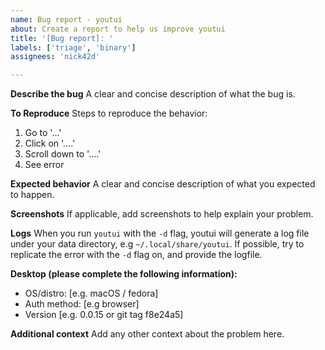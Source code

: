 ```yaml
---
name: Bug report - youtui
about: Create a report to help us improve youtui
title: '[Bug report]: '
labels: ['triage', 'binary']
assignees: 'nick42d'

---
```


**Describe the bug**
A clear and concise description of what the bug is.

**To Reproduce**
Steps to reproduce the behavior:
1. Go to '...'
2. Click on '....'
3. Scroll down to '....'
4. See error

**Expected behavior**
A clear and concise description of what you expected to happen.

**Screenshots**
If applicable, add screenshots to help explain your problem.

**Logs**
When you run `youtui` with the `-d` flag, youtui will generate a log file under your data directory,
e.g `~/.local/share/youtui`. If possible, try to replicate the error with the `-d` flag on, and provide the logfile.

**Desktop (please complete the following information):**
 - OS/distro: [e.g. macOS / fedora]
 - Auth method: [e.g browser]
 - Version [e.g. 0.0.15 or git tag f8e24a5]

**Additional context**
Add any other context about the problem here.

